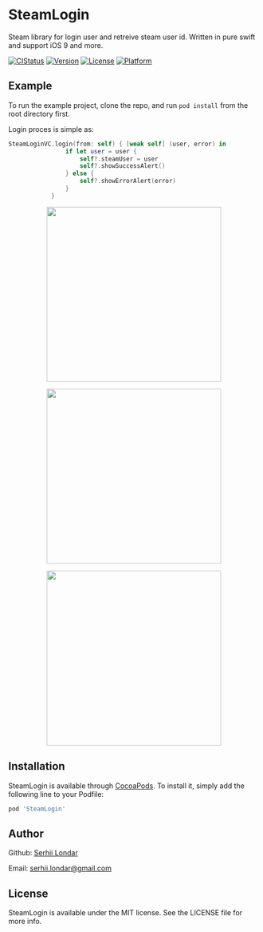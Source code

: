 # SteamLogin

Steam library for login user and retreive steam user id. Written in pure swift and support iOS 9 and more.

[![CIStatus](http://img.shields.io/travis/serhii-londar/SteamLogin.svg?style=flat)](https://travis-ci.org/serhii-londar/SteamLogin)
[![Version](https://img.shields.io/cocoapods/v/SteamLogin.svg?style=flat)](http://cocoapods.org/pods/SteamLogin)
[![License](https://img.shields.io/cocoapods/l/SteamLogin.svg?style=flat)](http://cocoapods.org/pods/SteamLogin)
[![Platform](https://img.shields.io/cocoapods/p/SteamLogin.svg?style=flat)](http://cocoapods.org/pods/SteamLogin)

## Example

To run the example project, clone the repo, and run `pod install` from the root directory first.

Login proces is simple as:

```swift
SteamLoginVC.login(from: self) { [weak self] (user, error) in
                if let user = user {
                    self?.steamUser = user
                    self?.showSuccessAlert()
                } else {
                    self?.showErrorAlert(error)
                }
            }
```
<p align="center">
  <img src="https://i.imgur.com/euv7Hht.png" width="350"/>
</p>

<p align="center">
  <img src="https://i.imgur.com/m4c1Yoc.png" width="350"/>
</p>

<p align="center">
  <img src="https://i.imgur.com/sgtTc8w.png" width="350"/>
</p>


<!--## Requirements
-->


## Installation

SteamLogin is available through [CocoaPods](http://cocoapods.org). To install
it, simply add the following line to your Podfile:

```ruby
pod 'SteamLogin'
```

## Author

Github: [Serhii Londar](https://github.com/serhii-londar)

Email: [serhii.londar@gmail.com](mailto:serhii.londar@gmail.com)

## License

SteamLogin is available under the MIT license. See the LICENSE file for more info.
